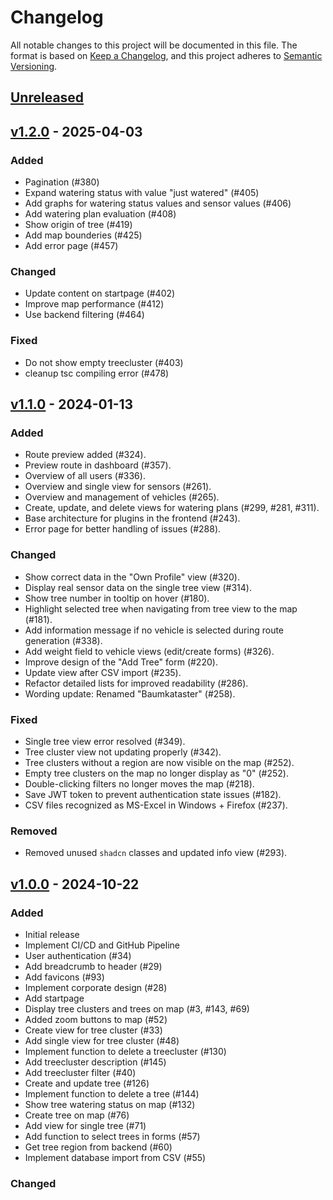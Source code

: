 # Changelog

All notable changes to this project will be documented in this file. The format is based on [Keep a Changelog](https://keepachangelog.com/en/1.1.0/), and this project adheres to [Semantic Versioning](https://semver.org/spec/v2.0.0.html).

## [Unreleased]

## [v1.2.0] - 2025-04-03

### Added

- Pagination (#380)
- Expand watering status with value "just watered" (#405)
- Add graphs for watering status values and sensor values (#406)
- Add watering plan evaluation (#408)
- Show origin of tree (#419)
- Add map bounderies (#425)
- Add error page (#457)

### Changed

- Update content on startpage (#402)
- Improve map performance (#412)
- Use backend filtering (#464)

### Fixed

- Do not show empty treecluster (#403)
- cleanup tsc compiling error (#478)

## [v1.1.0] - 2024-01-13

### Added

- Route preview added (#324).
- Preview route in dashboard (#357).
- Overview of all users (#336).
- Overview and single view for sensors (#261).
- Overview and management of vehicles (#265).
- Create, update, and delete views for watering plans (#299, #281, #311).
- Base architecture for plugins in the frontend (#243).
- Error page for better handling of issues (#288).

### Changed

- Show correct data in the "Own Profile" view (#320).
- Display real sensor data on the single tree view (#314).
- Show tree number in tooltip on hover (#180).
- Highlight selected tree when navigating from tree view to the map (#181).
- Add information message if no vehicle is selected during route generation (#338).
- Add weight field to vehicle views (edit/create forms) (#326).
- Improve design of the "Add Tree" form (#220).
- Update view after CSV import (#235).
- Refactor detailed lists for improved readability (#286).
- Wording update: Renamed "Baumkataster" (#258).

### Fixed

- Single tree view error resolved (#349).
- Tree cluster view not updating properly (#342).
- Tree clusters without a region are now visible on the map (#252).
- Empty tree clusters on the map no longer display as "0" (#252).
- Double-clicking filters no longer moves the map (#218).
- Save JWT token to prevent authentication state issues (#182).
- CSV files recognized as MS-Excel in Windows + Firefox (#237).

### Removed

- Removed unused `shadcn` classes and updated info view (#293).

## [v1.0.0] - 2024-10-22

### Added

- Initial release
- Implement CI/CD and GitHub Pipeline
- User authentication (#34)
- Add breadcrumb to header (#29)
- Add favicons (#93)
- Implement corporate design (#28)
- Add startpage
- Display tree clusters and trees on map (#3, #143, #69)
- Added zoom buttons to map (#52)
- Create view for tree cluster (#33)
- Add single view for tree cluster (#48)
- Implement function to delete a treecluster (#130)
- Add treecluster description (#145)
- Add treecluster filter (#40)
- Create and update tree (#126)
- Implement function to delete a tree (#144)
- Show tree watering status on map (#132)
- Create tree on map (#76)
- Add view for single tree (#71)
- Add function to select trees in forms (#57)
- Get tree region from backend (#60)
- Implement database import from CSV (#55)

### Changed

[Unreleased]: https://github.com/green-ecolution/green-ecolution-frontend/compare/v1.0.0...HEAD
[v1.0.0]: https://github.com/green-ecolution/green-ecolution-frontend/compare/c0b0e1...v1.0.0
[v1.1.0]: https://github.com/green-ecolution/green-ecolution-frontend/compare/v1.0.0...v1.1.0
[v1.2.0]: https://github.com/green-ecolution/green-ecolution-frontend/compare/v1.1.0...v1.2.0

